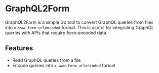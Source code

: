 # GraphQL2Form

GraphQL2Form is a simple Go tool to convert GraphQL queries from files into `x-www-form-urlencoded` format. This is useful for integrating GraphQL queries with APIs that require form-encoded data.

## Features

- Read GraphQL queries from a file
- Encode queries into `x-www-form-urlencoded` format
